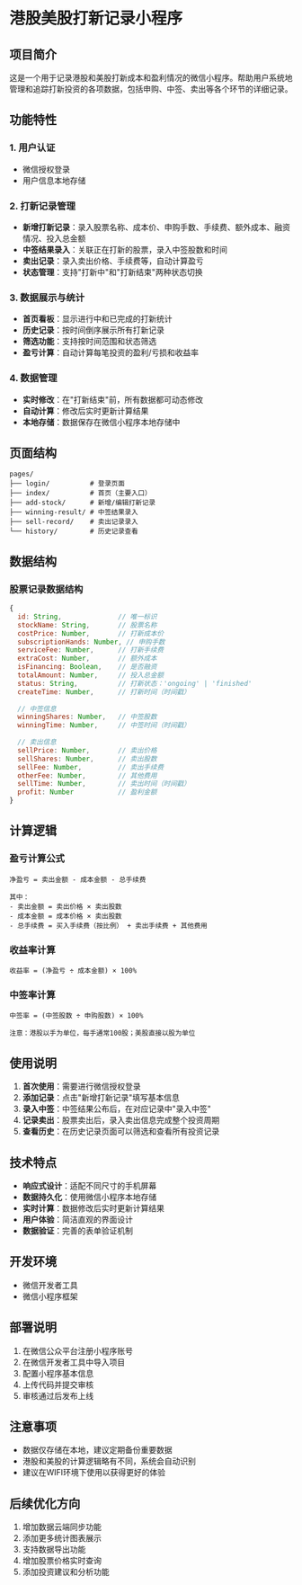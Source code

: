# 港股美股打新记录小程序

## 项目简介

这是一个用于记录港股和美股打新成本和盈利情况的微信小程序。帮助用户系统地管理和追踪打新投资的各项数据，包括申购、中签、卖出等各个环节的详细记录。

## 功能特性

### 1. 用户认证
- 微信授权登录
- 用户信息本地存储

### 2. 打新记录管理
- **新增打新记录**：录入股票名称、成本价、申购手数、手续费、额外成本、融资情况、投入总金额
- **中签结果录入**：关联正在打新的股票，录入中签股数和时间
- **卖出记录**：录入卖出价格、手续费等，自动计算盈亏
- **状态管理**：支持"打新中"和"打新结束"两种状态切换

### 3. 数据展示与统计
- **首页看板**：显示进行中和已完成的打新统计
- **历史记录**：按时间倒序展示所有打新记录
- **筛选功能**：支持按时间范围和状态筛选
- **盈亏计算**：自动计算每笔投资的盈利/亏损和收益率

### 4. 数据管理
- **实时修改**：在"打新结束"前，所有数据都可动态修改
- **自动计算**：修改后实时更新计算结果
- **本地存储**：数据保存在微信小程序本地存储中

## 页面结构

```
pages/
├── login/          # 登录页面
├── index/          # 首页（主要入口）
├── add-stock/      # 新增/编辑打新记录
├── winning-result/ # 中签结果录入
├── sell-record/    # 卖出记录录入
└── history/        # 历史记录查看
```

## 数据结构

### 股票记录数据结构
```javascript
{
  id: String,              // 唯一标识
  stockName: String,       // 股票名称
  costPrice: Number,       // 打新成本价
  subscriptionHands: Number, // 申购手数
  serviceFee: Number,      // 打新手续费
  extraCost: Number,       // 额外成本
  isFinancing: Boolean,    // 是否融资
  totalAmount: Number,     // 投入总金额
  status: String,          // 打新状态：'ongoing' | 'finished'
  createTime: Number,      // 打新时间（时间戳）
  
  // 中签信息
  winningShares: Number,   // 中签股数
  winningTime: Number,     // 中签时间（时间戳）
  
  // 卖出信息
  sellPrice: Number,       // 卖出价格
  sellShares: Number,      // 卖出股数
  sellFee: Number,         // 卖出手续费
  otherFee: Number,        // 其他费用
  sellTime: Number,        // 卖出时间（时间戳）
  profit: Number           // 盈利金额
}
```

## 计算逻辑

### 盈亏计算公式
```
净盈亏 = 卖出金额 - 成本金额 - 总手续费

其中：
- 卖出金额 = 卖出价格 × 卖出股数
- 成本金额 = 成本价格 × 卖出股数
- 总手续费 = 买入手续费（按比例） + 卖出手续费 + 其他费用
```

### 收益率计算
```
收益率 = (净盈亏 ÷ 成本金额) × 100%
```

### 中签率计算
```
中签率 = (中签股数 ÷ 申购股数) × 100%

注意：港股以手为单位，每手通常100股；美股直接以股为单位
```

## 使用说明

1. **首次使用**：需要进行微信授权登录
2. **添加记录**：点击"新增打新记录"填写基本信息
3. **录入中签**：中签结果公布后，在对应记录中"录入中签"
4. **记录卖出**：股票卖出后，录入卖出信息完成整个投资周期
5. **查看历史**：在历史记录页面可以筛选和查看所有投资记录

## 技术特点

- **响应式设计**：适配不同尺寸的手机屏幕
- **数据持久化**：使用微信小程序本地存储
- **实时计算**：数据修改后实时更新计算结果
- **用户体验**：简洁直观的界面设计
- **数据验证**：完善的表单验证机制

## 开发环境

- 微信开发者工具
- 微信小程序框架

## 部署说明

1. 在微信公众平台注册小程序账号
2. 在微信开发者工具中导入项目
3. 配置小程序基本信息
4. 上传代码并提交审核
5. 审核通过后发布上线

## 注意事项

- 数据仅存储在本地，建议定期备份重要数据
- 港股和美股的计算逻辑略有不同，系统会自动识别
- 建议在WIFI环境下使用以获得更好的体验

## 后续优化方向

1. 增加数据云端同步功能
2. 添加更多统计图表展示
3. 支持数据导出功能
4. 增加股票价格实时查询
5. 添加投资建议和分析功能
